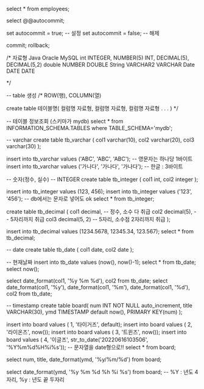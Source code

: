 select * from employees;

select @@autocommit;

set autocommit = true; -- 설정
set autocommit = false; -- 해제

commit;
rollback;



/*
자료형
Java			Oracle						MySQL
int				INTEGER, NUMBER(5)			INT, DECIMAL(5), DECIMAL(5,2)
double			NUMBER						DOUBLE
String			VARCHAR2					VARCHAR
Date			DATE						DATE


*/

-- table 생성
/*
ROW(행), COLUMN(열)

create table 테이블명(
	컬럼명 자료형,
    컬럼명 자료형,
    컬럼명 자료형
    .
    .
    .
)
*/

-- 테이블 정보조회 (스키마가 mydb)
select * from INFORMATION_SCHEMA.TABLES where TABLE_SCHEMA='mydb';

-- varchar
create table tb_varchar (
	col1 varchar(10),
    col2 varchar(20),
    col3 varchar(30)
);

insert into tb_varchar values ('ABC', 'ABC', 'ABC'); -- 영문자는 하나당 1바이트
insert into tb_varchar values ('가나다', '가나다', '가나다'); -- 한글 : 3바이트

-- 숫자(정수, 실수)
-- INTEGER
create table tb_integer (
	col1 int,
    col2 integer
);

insert into tb_integer values (123, 456);
insert into tb_integer values ('123', '456'); -- db에서는 문자로 넣어도 ok
select * from tb_integer;


create table tb_decimal (
	col1 decimal, -- 정수, 소수 다 취급
    col2 decimal(5), -- 5자리까지 취급
    col3 decimal(5, 2) -- 5자리, 소수점 2자리까지 취급
);

insert into tb_decimal values (1234.5678, 12345.34, 123.567);
select * from tb_decimal;

-- date
create table tb_date (
	col1 date,
    col2 date
);

--  현재날짜
insert into tb_date values (now(), now()-1);
select * from tb_date;
select now();

select date_format(col1, '%y %m %d'), col2 from tb_date;
select date_format(col1, '%y'), date_format(col1, '%m'), date_format(col1, '%d'), col2 from tb_date;


-- timestamp
create table board(
	num INT NOT NULL auto_increment,
    title VARCHAR(30),
    ymd TIMESTAMP default now(),
    PRIMARY KEY(num)
);

insert into board values ( 1, '타이거즈', default);
insert into board values ( 2, '라이온즈', now());
insert into board values ( 3, '트윈즈', now());
insert into board values ( 4, '이글즈', str_to_date('20220616103506', '%Y%m%d%H%i%s')); -- 문자열을 date형으로!!
select * from board;

select num, title, date_format(ymd, '%y/%m/%d') from board;

select date_format(ymd, '%y %m %d %h %i %s') from board; -- %Y : 년도 4자리, %y : 년도 끝 두자리




